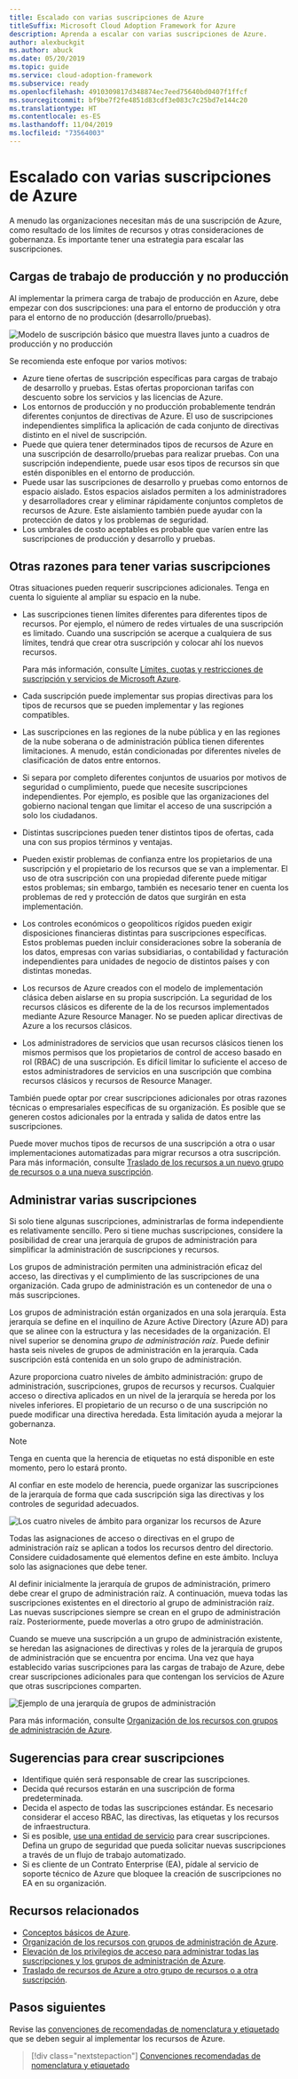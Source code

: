 ```yaml
---
title: Escalado con varias suscripciones de Azure
titleSuffix: Microsoft Cloud Adoption Framework for Azure
description: Aprenda a escalar con varias suscripciones de Azure.
author: alexbuckgit
ms.author: abuck
ms.date: 05/20/2019
ms.topic: guide
ms.service: cloud-adoption-framework
ms.subservice: ready
ms.openlocfilehash: 4910309817d348874ec7eed75640bd0407f1ffcf
ms.sourcegitcommit: bf9be7f2fe4851d83cdf3e083c7c25bd7e144c20
ms.translationtype: HT
ms.contentlocale: es-ES
ms.lasthandoff: 11/04/2019
ms.locfileid: "73564003"
---
```

# <a name="scale-with-multiple-azure-subscriptions"></a>Escalado con varias suscripciones de Azure

A menudo las organizaciones necesitan más de una suscripción de Azure, como resultado de los límites de recursos y otras consideraciones de gobernanza. Es importante tener una estrategia para escalar las suscripciones.

## <a name="production-and-nonproduction-workloads"></a>Cargas de trabajo de producción y no producción

Al implementar la primera carga de trabajo de producción en Azure, debe empezar con dos suscripciones: una para el entorno de producción y otra para el entorno de no producción (desarrollo/pruebas).

![Modelo de suscripción básico que muestra llaves junto a cuadros de producción y no producción](../../_images/ready/basic-subscription-model.png)

Se recomienda este enfoque por varios motivos:

- Azure tiene ofertas de suscripción específicas para cargas de trabajo de desarrollo y pruebas. Estas ofertas proporcionan tarifas con descuento sobre los servicios y las licencias de Azure.
- Los entornos de producción y no producción probablemente tendrán diferentes conjuntos de directivas de Azure. El uso de suscripciones independientes simplifica la aplicación de cada conjunto de directivas distinto en el nivel de suscripción.
- Puede que quiera tener determinados tipos de recursos de Azure en una suscripción de desarrollo/pruebas para realizar pruebas. Con una suscripción independiente, puede usar esos tipos de recursos sin que estén disponibles en el entorno de producción.
- Puede usar las suscripciones de desarrollo y pruebas como entornos de espacio aislado. Estos espacios aislados permiten a los administradores y desarrolladores crear y eliminar rápidamente conjuntos completos de recursos de Azure. Este aislamiento también puede ayudar con la protección de datos y los problemas de seguridad.
- Los umbrales de costo aceptables es probable que varíen entre las suscripciones de producción y desarrollo y pruebas.

## <a name="other-reasons-for-multiple-subscriptions"></a>Otras razones para tener varias suscripciones

Otras situaciones pueden requerir suscripciones adicionales. Tenga en cuenta lo siguiente al ampliar su espacio en la nube.

- Las suscripciones tienen límites diferentes para diferentes tipos de recursos. Por ejemplo, el número de redes virtuales de una suscripción es limitado. Cuando una suscripción se acerque a cualquiera de sus límites, tendrá que crear otra suscripción y colocar ahí los nuevos recursos.

  Para más información, consulte [Límites, cuotas y restricciones de suscripción y servicios de Microsoft Azure](https://docs.microsoft.com/azure/azure-subscription-service-limits).

- Cada suscripción puede implementar sus propias directivas para los tipos de recursos que se pueden implementar y las regiones compatibles.

- Las suscripciones en las regiones de la nube pública y en las regiones de la nube soberana o de administración pública tienen diferentes limitaciones. A menudo, están condicionadas por diferentes niveles de clasificación de datos entre entornos.

- Si separa por completo diferentes conjuntos de usuarios por motivos de seguridad o cumplimiento, puede que necesite suscripciones independientes. Por ejemplo, es posible que las organizaciones del gobierno nacional tengan que limitar el acceso de una suscripción a solo los ciudadanos.

- Distintas suscripciones pueden tener distintos tipos de ofertas, cada una con sus propios términos y ventajas.

- Pueden existir problemas de confianza entre los propietarios de una suscripción y el propietario de los recursos que se van a implementar. El uso de otra suscripción con una propiedad diferente puede mitigar estos problemas; sin embargo, también es necesario tener en cuenta los problemas de red y protección de datos que surgirán en esta implementación.

- Los controles económicos o geopolíticos rígidos pueden exigir disposiciones financieras distintas para suscripciones específicas. Estos problemas pueden incluir consideraciones sobre la soberanía de los datos, empresas con varias subsidiarias, o contabilidad y facturación independientes para unidades de negocio de distintos países y con distintas monedas.

- Los recursos de Azure creados con el modelo de implementación clásica deben aislarse en su propia suscripción. La seguridad de los recursos clásicos es diferente de la de los recursos implementados mediante Azure Resource Manager. No se pueden aplicar directivas de Azure a los recursos clásicos.

- Los administradores de servicios que usan recursos clásicos tienen los mismos permisos que los propietarios de control de acceso basado en rol (RBAC) de una suscripción. Es difícil limitar lo suficiente el acceso de estos administradores de servicios en una suscripción que combina recursos clásicos y recursos de Resource Manager.

También puede optar por crear suscripciones adicionales por otras razones técnicas o empresariales específicas de su organización. Es posible que se generen costos adicionales por la entrada y salida de datos entre las suscripciones.

Puede mover muchos tipos de recursos de una suscripción a otra o usar implementaciones automatizadas para migrar recursos a otra suscripción. Para más información, consulte [Traslado de los recursos a un nuevo grupo de recursos o a una nueva suscripción](https://docs.microsoft.com/azure/azure-resource-manager/resource-group-move-resources).

## <a name="manage-multiple-subscriptions"></a>Administrar varias suscripciones

Si solo tiene algunas suscripciones, administrarlas de forma independiente es relativamente sencillo. Pero si tiene muchas suscripciones, considere la posibilidad de crear una jerarquía de grupos de administración para simplificar la administración de suscripciones y recursos.

Los grupos de administración permiten una administración eficaz del acceso, las directivas y el cumplimiento de las suscripciones de una organización. Cada grupo de administración es un contenedor de una o más suscripciones.

Los grupos de administración están organizados en una sola jerarquía. Esta jerarquía se define en el inquilino de Azure Active Directory (Azure AD) para que se alinee con la estructura y las necesidades de la organización. El nivel superior se denomina *grupo de administración raíz*. Puede definir hasta seis niveles de grupos de administración en la jerarquía. Cada suscripción está contenida en un solo grupo de administración.

Azure proporciona cuatro niveles de ámbito administración: grupo de administración, suscripciones, grupos de recursos y recursos. Cualquier acceso o directiva aplicados en un nivel de la jerarquía se hereda por los niveles inferiores. El propietario de un recurso o de una suscripción no puede modificar una directiva heredada. Esta limitación ayuda a mejorar la gobernanza.

> [!NOTE]
> Tenga en cuenta que la herencia de etiquetas no está disponible en este momento, pero lo estará pronto.

Al confiar en este modelo de herencia, puede organizar las suscripciones de la jerarquía de forma que cada suscripción siga las directivas y los controles de seguridad adecuados.

![Los cuatro niveles de ámbito para organizar los recursos de Azure](../../ready/azure-setup-guide/media/organize-resources/scope-levels.png)

Todas las asignaciones de acceso o directivas en el grupo de administración raíz se aplican a todos los recursos dentro del directorio. Considere cuidadosamente qué elementos define en este ámbito. Incluya solo las asignaciones que debe tener.

Al definir inicialmente la jerarquía de grupos de administración, primero debe crear el grupo de administración raíz. A continuación, mueva todas las suscripciones existentes en el directorio al grupo de administración raíz. Las nuevas suscripciones siempre se crean en el grupo de administración raíz. Posteriormente, puede moverlas a otro grupo de administración.

Cuando se mueve una suscripción a un grupo de administración existente, se heredan las asignaciones de directivas y roles de la jerarquía de grupos de administración que se encuentra por encima. Una vez que haya establecido varias suscripciones para las cargas de trabajo de Azure, debe crear suscripciones adicionales para que contengan los servicios de Azure que otras suscripciones comparten.

![Ejemplo de una jerarquía de grupos de administración](../../_images/ready/management-group-hierarchy.png)

Para más información, consulte [Organización de los recursos con grupos de administración de Azure](https://docs.microsoft.com/azure/governance/management-groups).

## <a name="tips-for-creating-new-subscriptions"></a>Sugerencias para crear suscripciones

- Identifique quién será responsable de crear las suscripciones.
- Decida qué recursos estarán en una suscripción de forma predeterminada.
- Decida el aspecto de todas las suscripciones estándar. Es necesario considerar el acceso RBAC, las directivas, las etiquetas y los recursos de infraestructura.
- Si es posible, [use una entidad de servicio](https://docs.microsoft.com/azure/azure-resource-manager/grant-access-to-create-subscription) para crear suscripciones. Defina un grupo de seguridad que pueda solicitar nuevas suscripciones a través de un flujo de trabajo automatizado.
- Si es cliente de un Contrato Enterprise (EA), pídale al servicio de soporte técnico de Azure que bloquee la creación de suscripciones no EA en su organización.

## <a name="related-resources"></a>Recursos relacionados

- [Conceptos básicos de Azure](../considerations/fundamental-concepts.md).
- [Organización de los recursos con grupos de administración de Azure](https://docs.microsoft.com/azure/governance/management-groups).
- [Elevación de los privilegios de acceso para administrar todas las suscripciones y los grupos de administración de Azure](https://docs.microsoft.com/azure/role-based-access-control/elevate-access-global-admin).
- [Traslado de recursos de Azure a otro grupo de recursos o a otra suscripción](https://docs.microsoft.com/azure/azure-resource-manager/resource-group-move-resources).

## <a name="next-steps"></a>Pasos siguientes

Revise las [convenciones de recomendadas de nomenclatura y etiquetado](./naming-and-tagging.md) que se deben seguir al implementar los recursos de Azure.

> [!div class="nextstepaction"]
> [Convenciones recomendadas de nomenclatura y etiquetado](./naming-and-tagging.md)
